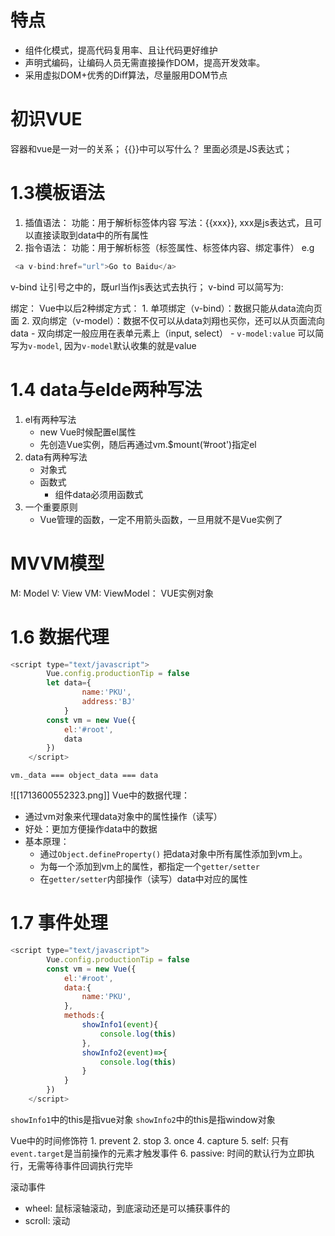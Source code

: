 # 特点
- 组件化模式，提高代码复用率、且让代码更好维护
- 声明式编码，让编码人员无需直接操作DOM，提高开发效率。
- 采用虚拟DOM+优秀的Diff算法，尽量服用DOM节点

# 初识VUE
容器和vue是一对一的关系；
{{}}中可以写什么？
	里面必须是JS表达式；

# 1.3模板语法
1. 插值语法：
		功能：用于解析标签体内容
		写法：{{xxx}}, xxx是js表达式，且可以直接读取到data中的所有属性
2. 指令语法：
		功能：用于解析标签（标签属性、标签体内容、绑定事件）
		e.g
```js
 <a v-bind:href="url">Go to Baidu</a>
```
v-bind 让引号之中的，既url当作js表达式去执行；
v-bind 可以简写为:

绑定：
Vue中以后2种绑定方式：
	1. 单项绑定（v-bind）：数据只能从data流向页面
	2. 双向绑定（v-model）：数据不仅可以从data刘翔也买你，还可以从页面流向data
			- 双向绑定一般应用在表单元素上（input, select）
			- `v-model:value` 可以简写为`v-model`,  因为`v-model`默认收集的就是value

# 1.4 data与elde两种写法
1. el有两种写法
	-  new Vue时候配置el属性
	- 先创造Vue实例，随后再通过vm.$mount(’#root')指定el
2. data有两种写法
	- 对象式
	- 函数式
		- 组件data必须用函数式
3. 一个重要原则
	- Vue管理的函数，一定不用箭头函数，一旦用就不是Vue实例了

# MVVM模型
M: Model
V: View
VM: ViewModel： VUE实例对象



# 1.6 数据代理
```js
<script type="text/javascript">
        Vue.config.productionTip = false
        let data={
                name:'PKU',
                address:'BJ'
            }
        const vm = new Vue({
            el:'#root',
            data
        })
    </script>
```

`vm._data === object_data === data`

![[1713600552323.png]]
Vue中的数据代理：
- 通过vm对象来代理data对象中的属性操作（读写）
- 好处：更加方便操作data中的数据
- 基本原理：
	- 通过`Object.defineProperty()` 把data对象中所有属性添加到vm上。
	- 为每一个添加到vm上的属性，都指定一个`getter/setter`
	- 在`getter/setter`内部操作（读写）data中对应的属性

# 1.7 事件处理
```js
<script type="text/javascript">
        Vue.config.productionTip = false
        const vm = new Vue({
            el:'#root',
            data:{
                name:'PKU',
            },
            methods:{
                showInfo1(event){
                    console.log(this)
                },
                showInfo2(event)=>{
                    console.log(this)
                }
            }
        })
    </script>
```
`showInfo1`中的this是指vue对象
`showInfo2`中的this是指window对象

Vue中的时间修饰符
	1. prevent
	2. stop
	3. once
	4. capture
	5. self: 只有`event.target`是当前操作的元素才触发事件
	6. passive: 时间的默认行为立即执行，无需等待事件回调执行完毕

滚动事件
- wheel: 鼠标滚轴滚动，到底滚动还是可以捕获事件的
- scroll: 滚动